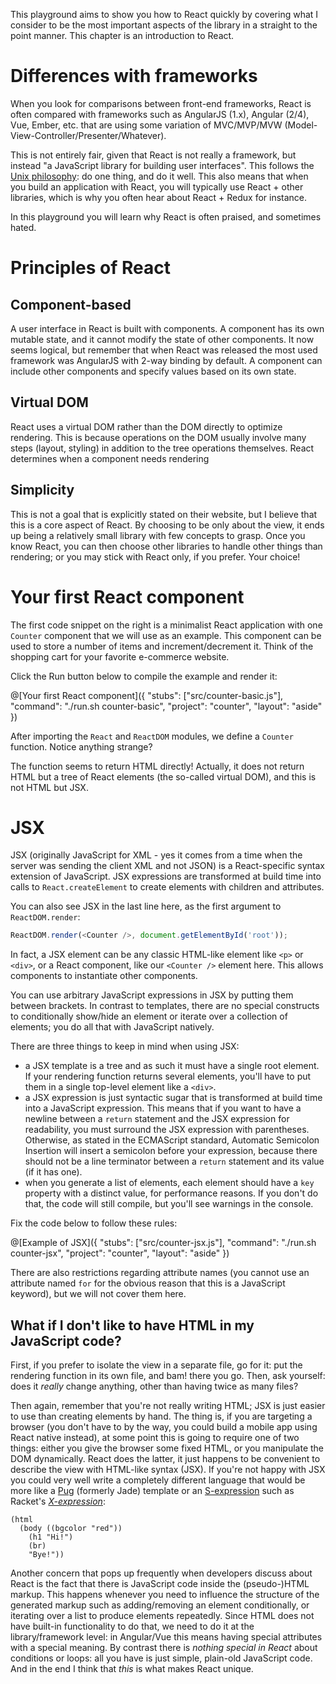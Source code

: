 This playground aims to show you how to React quickly by covering what I consider to be the most important aspects of the library in a straight to the point manner. This chapter is an introduction to React.

# Differences with frameworks

When you look for comparisons between front-end frameworks, React is often compared with frameworks such as AngularJS (1.x), Angular (2/4), Vue, Ember, etc. that are using some variation of MVC/MVP/MVW (Model-View-Controller/Presenter/Whatever).

This is not entirely fair, given that React is not really a framework, but instead "a JavaScript library for building user interfaces". This follows the [Unix philosophy](https://en.wikipedia.org/wiki/Unix_philosophy): do one thing, and do it well. This also means that when you build an application with React, you will typically use React + other libraries, which is why you often hear about React + Redux for instance.

In this playground you will learn why React is often praised, and sometimes hated.

# Principles of React

## Component-based

A user interface in React is built with components. A component has its own mutable state, and it cannot modify the state of other components. It now seems logical, but remember that when React was released the most used framework was AngularJS with 2-way binding by default. A component can include other components and specify values based on its own state.

## Virtual DOM

React uses a virtual DOM rather than the DOM directly to optimize rendering. This is because operations on the DOM usually involve many steps (layout, styling) in addition to the tree operations themselves. React determines when a component needs rendering

## Simplicity

This is not a goal that is explicitly stated on their website, but I believe that this is a core aspect of React. By choosing to be only about the view, it ends up being a relatively small library with few concepts to grasp. Once you know React, you can then choose other libraries to handle other things than rendering; or you may stick with React only, if you prefer. Your choice!

# Your first React component

The first code snippet on the right is a minimalist React application with one `Counter` component that we will use as an example. This component can be used to store a number of items and increment/decrement it. Think of the shopping cart for your favorite e-commerce website.

Click the Run button below to compile the example and render it:

@[Your first React component]({
  "stubs": ["src/counter-basic.js"],
  "command": "./run.sh counter-basic",
  "project": "counter",
  "layout": "aside"
})

After importing the `React` and `ReactDOM` modules, we define a `Counter` function. Notice anything strange?

The function seems to return HTML directly! Actually, it does not return HTML but a tree of React elements (the so-called virtual DOM), and this is not HTML but JSX.

# JSX

JSX (originally JavaScript for XML - yes it comes from a time when the server was sending the client XML and not JSON) is a React-specific syntax extension of JavaScript. JSX expressions are transformed at build time into calls to `React.createElement` to create elements with children and attributes.

You can also see JSX in the last line here, as the first argument to `ReactDOM.render`:

```javascript
ReactDOM.render(<Counter />, document.getElementById('root'));
```

In fact, a JSX element can be any classic HTML-like element like `<p>` or `<div>`, or a React component, like our `<Counter />` element here. This allows components to instantiate other components.

You can use arbitrary JavaScript expressions in JSX by putting them between brackets. In contrast to templates, there are no special constructs to conditionally show/hide an element or iterate over a collection of elements; you do all that with JavaScript natively.

There are three things to keep in mind when using JSX:

* a JSX template is a tree and as such it must have a single root element. If your rendering function returns several elements, you'll have to put them in a single top-level element like a `<div>`.
* a JSX expression is just syntactic sugar that is transformed at build time into a JavaScript expression. This means that if you want to have a newline between a `return` statement and the JSX expression for readability, you must surround the JSX expression with parentheses. Otherwise, as stated in the ECMAScript standard, Automatic Semicolon Insertion will insert a semicolon before your expression, because there should not be a line terminator between a `return` statement and its value (if it has one).
* when you generate a list of elements, each element should have a `key` property with a distinct value, for performance reasons. If you don't do that, the code will still compile, but you'll see warnings in the console.

Fix the code below to follow these rules:

@[Example of JSX]({
  "stubs": ["src/counter-jsx.js"],
  "command": "./run.sh counter-jsx",
  "project": "counter",
  "layout": "aside"
})

There are also restrictions regarding attribute names (you cannot use an attribute named `for` for the obvious reason that this is a JavaScript keyword), but we will not cover them here.

## What if I don't like to have HTML in my JavaScript code?

First, if you prefer to isolate the view in a separate file, go for it: put the rendering function in its own file, and bam! there you go. Then, ask yourself: does it *really* change anything, other than having twice as many files?

Then again, remember that you're not really writing HTML; JSX is just easier to use than creating elements by hand. The thing is, if you are targeting a browser (you don't have to by the way, you could build a mobile app using React native instead), at some point this is going to require one of two things: either you give the browser some fixed HTML, or you manipulate the DOM dynamically. React does the latter, it just happens to be convenient to describe the view with HTML-like syntax (JSX). If you're not happy with JSX you could very well write a completely different language that would be more like a [Pug](https://pugjs.org) (formerly Jade) template or an [S-expression](https://en.wikipedia.org/wiki/S-expression) such as Racket's *[X-expression](https://docs.racket-lang.org/xml/index.html#%28def._%28%28lib._xml%2Fprivate%2Fxexpr-core..rkt%29._xexpr~3f%29%29)*:

```
(html
  (body ((bgcolor "red"))
    (h1 "Hi!")
    (br)
    "Bye!"))
```

Another concern that pops up frequently when developers discuss about React is the fact that there is JavaScript code inside the (pseudo-)HTML markup. This happens whenever you need to influence the structure of the generated markup such as adding/removing an element conditionally, or iterating over a list to produce elements repeatedly. Since HTML does not have built-in functionality to do that, we need to do it at the library/framework level: in Angular/Vue this means having special attributes with a special meaning. By contrast there is *nothing special in React* about conditions or loops: all you have is just simple, plain-old JavaScript code. And in the end I think that *this* is what makes React unique.
